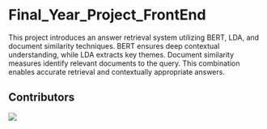 # Final_Year_Project_FrontEnd
This project introduces an answer retrieval system utilizing BERT, LDA, and document similarity techniques. BERT ensures deep contextual understanding, while LDA extracts key themes. Document similarity measures identify relevant documents to the query. This combination enables accurate retrieval and contextually appropriate answers. 


## Contributors


<a href="https://github.com/Aiyan-Faras/Final_Year_Project_FrontEnd/graphs/contributors">
  <img src="https://contrib.rocks/image?repo=Aiyan-Faras/Final_Year_Project_FrontEnd" />
</a>
